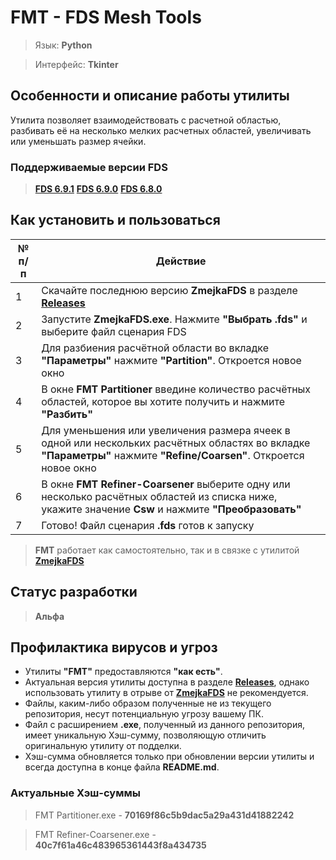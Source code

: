 # FMT - FDS Mesh Tools

> Язык: **Python**

> Интерфейс: **Tkinter**

## Особенности и описание работы утилиты
Утилита позволяет взаимодействовать с расчетной областью, разбивать её на несколько мелких расчетных областей, увеличивать или уменьшать размер ячейки.

### Поддерживаемые версии FDS
> [**FDS 6.9.1**](https://github.com/firemodels/fds/releases/tag/FDS-6.9.1)
> [**FDS 6.9.0**](https://github.com/firemodels/fds/releases/tag/FDS-6.9.0)
> [**FDS 6.8.0**](https://github.com/firemodels/fds/releases/tag/FDS-6.8.0)

## Как установить и пользоваться

|	№ п/п	|	Действие	|
|---------|---------|
|	1	|	Скачайте последнюю версию **ZmejkaFDS** в разделе [**Releases**](https://github.com/firegoaway/Zmejka/releases)	|
|	2	|	Запустите **ZmejkaFDS.exe**. Нажмите **"Выбрать .fds"** и выберите файл сценария FDS	|
|	3	|	Для разбиения расчётной области во вкладке **"Параметры"** нажмите **"Partition"**. Откроется новое окно	|
|	4	|	В окне **FMT Partitioner** введине количество расчётных областей, которое вы хотите получить и нажмите **"Разбить"**	|
|	5	|	Для уменьшения или увеличения размера ячеек в одной или нескольких расчётных областях во вкладке **"Параметры"** нажмите **"Refine/Coarsen"**. Откроется новое окно	|
|	6	|	В окне **FMT Refiner-Coarsener** выберите одну или несколько расчётных областей из списка ниже, укажите значение **Csw** и нажмите **"Преобразовать"**	|
|	7	|	Готово! Файл сценария **.fds** готов к запуску	|

> **FMT** работает как самостоятельно, так и в связке с утилитой [**ZmejkaFDS**](https://github.com/firegoaway/Zmejka)

## Статус разработки
> **Альфа**

## Профилактика вирусов и угроз
- Утилиты **"FMT"** предоставляются **"как есть"**.
- Актуальная версия утилиты доступна в разделе [**Releases**](https://github.com/firegoaway/Fds_SURF_fix/releases), однако использовать утилиту в отрыве от [**ZmejkaFDS**](https://github.com/firegoaway/Zmejka) не рекомендуется.
- Файлы, каким-либо образом полученные не из текущего репозитория, несут потенциальную угрозу вашему ПК.
- Файл с расширением **.exe**, полученный из данного репозитория, имеет уникальную Хэш-сумму, позволяющую отличить оригинальную утилиту от подделки.
- Хэш-сумма обновляется только при обновлении версии утилиты и всегда доступна в конце файла **README.md**.

### Актуальные Хэш-суммы
> FMT Partitioner.exe - **70169f86c5b9dac5a29a431d41882242**

> FMT Refiner-Coarsener.exe - **40c7f61a46c483965361443f8a434735**
